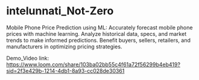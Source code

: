 # intelunnati_Not-Zero
Mobile Phone Price Prediction using ML: Accurately forecast mobile phone prices with machine learning. Analyze historical data, specs, and market trends to make informed predictions. Benefit buyers, sellers, retailers, and manufacturers in optimizing pricing strategies.

Demo_Video link: 
https://www.loom.com/share/103ba02bb55c4f61a72f56299b4eb419?sid=2f3e429b-1214-4db1-8a93-cc028de30361
